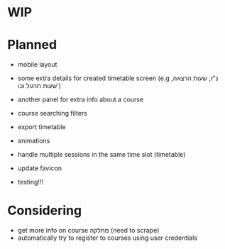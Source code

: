 # WIP

# Planned

- mobile layout
- some extra details for created timetable screen (e.g נ"ז, שעות הרצאה, שעות תרגול וכו')
- another panel for extra info about a course

- course searching filters
- export timetable

- animations
- handle multiple sessions in the same time slot (timetable)
- update favicon

- testing!!!

# Considering

- get more info on course מחלקה (need to scrape)
- automatically try to register to courses using user credentials
